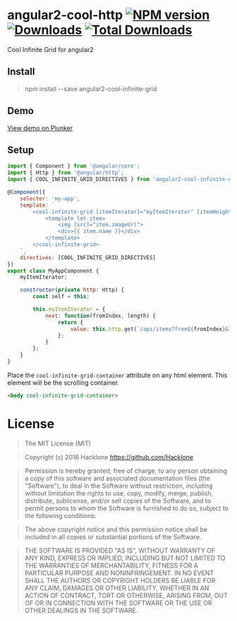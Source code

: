 [npm-url]: https://npmjs.org/package/angular2-cool-infinite-grid
[npm-image]: https://img.shields.io/npm/v/angular2-cool-infinite-grid.svg
[downloads-image]: https://img.shields.io/npm/dm/angular2-cool-infinite-grid.svg
[total-downloads-image]: https://img.shields.io/npm/dt/angular2-cool-infinite-grid.svg

# angular2-cool-http [![NPM version][npm-image]][npm-url] [![Downloads][downloads-image]][npm-url]  [![Total Downloads][total-downloads-image]][npm-url]
Cool Infinite Grid for angular2

## Install 
> npm install --save angular2-cool-infinite-grid

## Demo
[View demo on Plunker](https://embed.plnkr.co/8cnYDA/)

## Setup
```javascript
import { Component } from '@angular/core';
import { Http } from '@angular/http';
import { COOL_INFINITE_GRID_DIRECTIVES } from 'angular2-cool-infinite-grid';

@Component({
    selector: 'my-app',
    template: `
        <cool-infinite-grid [itemIterator]="myItemIterator" [itemHeight]="40" [itemWidth]="35" [itemSpace]="5">
            <template let-item>
                <img [src]="item.imageUrl">
                <div>{{ item.name }}</div>
            </template>
        </cool-infinite-grid>
    `,
    directives: [COOL_INFINITE_GRID_DIRECTIVES]
})
export class MyAppComponent {
    myItemIterator;

    constructor(private http: Http) {
        const self = this;

        this.myItemIterator = {
            next: function(fromIndex, length) {
                return {
                    value: this.http.get(`/api/items?from${fromIndex}&length=${length}`).toPromise();
                };
            }
        };
    }
}
```

Place the ```cool-infinite-grid-container``` attribute on any html element. This element will be the scrolling container.

```html 
<body cool-infinite-grid-container>
```

# License
> The MIT License (MIT)

> Copyright (c) 2016 Hacklone
> https://github.com/Hacklone

> Permission is hereby granted, free of charge, to any person obtaining a copy
> of this software and associated documentation files (the "Software"), to deal
> in the Software without restriction, including without limitation the rights
> to use, copy, modify, merge, publish, distribute, sublicense, and/or sell
> copies of the Software, and to permit persons to whom the Software is
> furnished to do so, subject to the following conditions:

> The above copyright notice and this permission notice shall be included in all
> copies or substantial portions of the Software.

> THE SOFTWARE IS PROVIDED "AS IS", WITHOUT WARRANTY OF ANY KIND, EXPRESS OR
> IMPLIED, INCLUDING BUT NOT LIMITED TO THE WARRANTIES OF MERCHANTABILITY,
> FITNESS FOR A PARTICULAR PURPOSE AND NONINFRINGEMENT. IN NO EVENT SHALL THE
> AUTHORS OR COPYRIGHT HOLDERS BE LIABLE FOR ANY CLAIM, DAMAGES OR OTHER
> LIABILITY, WHETHER IN AN ACTION OF CONTRACT, TORT OR OTHERWISE, ARISING FROM,
> OUT OF OR IN CONNECTION WITH THE SOFTWARE OR THE USE OR OTHER DEALINGS IN THE
> SOFTWARE.
